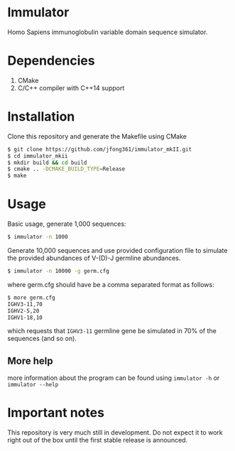 # Immulator

Homo Sapiens immunoglobulin variable domain sequence simulator.

# Dependencies

1. CMake
2. C/C++ compiler with C++14 support

# Installation

Clone this repository and generate the Makefile using CMake

```bash
$ git clone https://github.com/jfong361/immulator_mkII.git
$ cd immulator_mkii
$ mkdir build && cd build
$ cmake .. -DCMAKE_BUILD_TYPE=Release
$ make
```

# Usage

Basic usage, generate 1,000 sequences:

```bash
$ immulator -n 1000
```

Generate 10,000 sequences and use provided configuration file to simulate the provided abundances of V-(D)-J germline abundances.

```bash
$ immulator -n 10000 -g germ.cfg
```
where germ.cfg should have be a comma separated format as follows:

```bash
$ more germ.cfg
IGHV3-11,70
IGHV2-5,20
IGHV1-18,10
```

which requests that `IGHV3-11` germline gene be simulated in 70% of the sequences (and so on).

## More help

more information about the program can be found using `immulator -h` or `immulator --help`

# Important notes

This repository is very much still in development. Do not expect it to work right out of the box until the first
stable release is announced.
